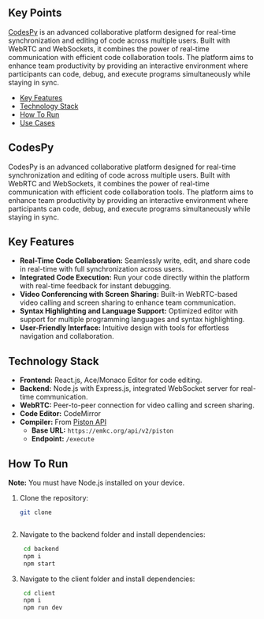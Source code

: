 ## Key Points

[CodesPy](#CodesPy) is an advanced collaborative platform designed for real-time synchronization and editing of code across multiple users. Built with WebRTC and WebSockets, it combines the power of real-time communication with efficient code collaboration tools. The platform aims to enhance team productivity by providing an interactive environment where participants can code, debug, and execute programs simultaneously while staying in sync.

- [Key Features](#key-features)
- [Technology Stack](#technology-stack)
- [How To Run](#how-to-run)
- [Use Cases](#use-cases)

## CodesPy

CodesPy is an advanced collaborative platform designed for real-time synchronization and editing of code across multiple users. Built with WebRTC and WebSockets, it combines the power of real-time communication with efficient code collaboration tools. The platform aims to enhance team productivity by providing an interactive environment where participants can code, debug, and execute programs simultaneously while staying in sync.



## Key Features

- **Real-Time Code Collaboration:** Seamlessly write, edit, and share code in real-time with full synchronization across users.
- **Integrated Code Execution:** Run your code directly within the platform with real-time feedback for instant debugging.
- **Video Conferencing with Screen Sharing:** Built-in WebRTC-based video calling and screen sharing to enhance team communication.
- **Syntax Highlighting and Language Support:** Optimized editor with support for multiple programming languages and syntax highlighting.
- **User-Friendly Interface:** Intuitive design with tools for effortless navigation and collaboration.

## Technology Stack

- **Frontend:** React.js, Ace/Monaco Editor for code editing.
- **Backend:** Node.js with Express.js, integrated WebSocket server for real-time communication.
- **WebRTC:** Peer-to-peer connection for video calling and screen sharing.
- **Code Editor:** CodeMirror
- **Compiler:** From [Piston API](https://piston.readthedocs.io/en/latest/api-v2/)  
  - **Base URL:** `https://emkc.org/api/v2/piston`
  - **Endpoint:** `/execute`

## How To Run

**Note:** You must have Node.js installed on your device.

1. Clone the repository:
   ```bash
   git clone 

   

2. Navigate to the backend folder and install dependencies:
   ```bash
    cd backend
    npm i
    npm start


3. Navigate to the client folder and install dependencies:
   ```bash
    cd client
    npm i
    npm run dev

